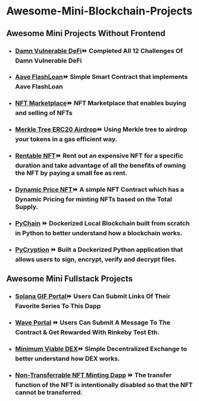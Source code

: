 # Awesome-Mini-Blockchain-Projects

## Awesome Mini Projects Without Frontend
- ### [Damn Vulnerable DeFi](https://github.com/ShivaShanmuganathan/Damn-Vulnerable-Defi)⏩ Completed All 12 Challenges Of Damn Vulnerable DeFi
- ### [Aave FlashLoan](https://github.com/ShivaShanmuganathan/aave-flashloan)⏩ Simple Smart Contract that implements Aave FlashLoan
- ### [NFT Marketplace](https://github.com/ShivaShanmuganathan/NFT-Marketplace)⏩  NFT Marketplace that enables buying and selling of NFTs 
- ### [Merkle Tree ERC20 Airdrop](https://github.com/ShivaShanmuganathan/Merkle-Tree-Airdrop)⏩ Using Merkle tree to airdrop your tokens in a gas efficient way.
- ### [Rentable NFT](https://github.com/ShivaShanmuganathan/Rentable-NFT)⏩  Rent out an expensive NFT for a specific duration and take advantage of all the benefits of owning the NFT by paying a small fee as rent.
- ### [Dynamic Price NFT](https://github.com/ShivaShanmuganathan/Dynamic-Price-NFT)⏩ A simple NFT Contract which has a Dynamic Pricing for minting NFTs based on the Total Supply.
- ### [PyChain](https://github.com/ShivaShanmuganathan/PyChain) ⏩ Dockerized Local Blockchain built from scratch in Python to better understand how a blockchain works.
- ### [PyCryption](https://github.com/ShivaShanmuganathan/PyCryption) ⏩ Built a Dockerized Python application that allows users to sign, encrypt, verify and decrypt files. 

## Awesome Mini Fullstack Projects
- ### [Solana GIF Portal](https://github.com/ShivaShanmuganathan/Solana-GIF-Portal)⏩ Users Can Submit Links Of Their Favorite Series To This Dapp
- ### [Wave Portal](https://github.com/ShivaShanmuganathan/wave-portal) ⏩  Users Can Submit A Message To The Contract & Get Rewarded With Rinkeby Test Eth.
- ### [Minimum Viable DEX](https://github.com/ShivaShanmuganathan/Minimum-Viable-DEX)⏩ Simple Decentralized Exchange to better understand how DEX works.
- ### [Non-Transferrable NFT Minting Dapp](https://github.com/ShivaShanmuganathan/nft_minter_dapp) ⏩ The transfer function of the NFT is intentionally disabled so that the NFT cannot be transferred.


<!-- - ### [Dynamic NFT Mini Game](https://github.com/ShivaShanmuganathan/blockchain-developer-bootcamp-final-project) ⏩ 
- ### [Yield Farming DeFi Dapp](https://github.com/ShivaShanmuganathan/defi-dapp-yield-farm)⏩ 
- ### [NFT Rental Marketplace](https://github.com/ShivaShanmuganathan/NFT-Rental-Marketplace)⏩ 
- ### [Dutch Auction Marketplace](https://github.com/ShivaShanmuganathan/Dutch-Auction-ERC20-Factory)⏩ -->
